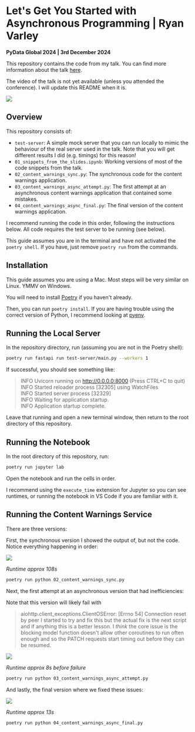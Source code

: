 # Let's Get You Started with Asynchronous Programming | Ryan Varley

**PyData Global 2024 | 3rd December 2024**

This repository contains the code from my talk. You can find more information about the talk [here](https://blog.dataleadership.ai/p/pydata-get-started-with-python-async-in-25-minutes-talk).

The video of the talk is not yet available (unless you attended the conference). I will update this README when it is.

![](https://github.com/user-attachments/assets/5d286788-e89f-49a7-8fcf-62de6e0defd0)

## Overview

This repository consists of:

- `test-server`: A simple mock server that you can run locally to mimic the behaviour of the real server used in the talk. Note that you will get different results I did (e.g. timings) for this reason!
- `01_snippets_from_the_slides.ipynb`: Working versions of most of the code snippets from the talk.
- `02_content_warnings_sync.py`: The synchronous code for the content warnings application.
- `03_content_warnings_async_attempt.py`: The first attempt at an asynchronous content warnings application that contained some mistakes.
- `04_content_warnings_async_final.py`: The final version of the content warnings application.

I recommend running the code in this order, following the instructions below. All code requires the test server to be running (see below).

This guide assumes you are in the terminal and have not activated the `poetry shell`. If you have, just remove `poetry run` from the commands.

## Installation

This guide assumes you are using a Mac. Most steps will be very similar on Linux. YMMV on Windows.

You will need to install [Poetry](https://python-poetry.org/) if you haven't already.

Then, you can run `poetry install`. If you are having trouble using the correct version of Python, I recommend looking at [pyenv](https://github.com/pyenv/pyenv).

## Running the Local Server

In the repository directory, run (assuming you are not in the Poetry shell):

```bash
poetry run fastapi run test-server/main.py --workers 1
```

If successful, you should see something like:

>INFO   Uvicorn running on <http://0.0.0.0:8000> (Press CTRL+C to quit)  
>INFO   Started reloader process [32305] using WatchFiles  
>INFO   Started server process [32329]  
>INFO   Waiting for application startup.  
>INFO   Application startup complete.  

Leave that running and open a new terminal window, then return to the root directory of this repository.

## Running the Notebook

In the root directory of this repository, run:

```bash
poetry run jupyter lab
```

Open the notebook and run the cells in order.

I recommend using the `execute_time` extension for Jupyter so you can see runtimes, or running the notebook in VS Code if you are familiar with it.

## Running the Content Warnings Service

There are three versions:

First, the synchronous version I showed the output of, but not the code. Notice everything happening in order:

![](https://github.com/user-attachments/assets/283cea9f-0531-4d82-a6fa-9180e51619bf)

*Runtime approx 108s*

```bash
poetry run python 02_content_warnings_sync.py
```

Next, the first attempt at an asynchronous version that had inefficiencies:

Note that this version will likely fail with
>aiohttp.client_exceptions.ClientOSError: [Errno 54] Connection reset by peer
I started to try and fix this but the actual fix is the next script and if anything this is a better lesson. I *think* the core issue is the blocking model function doesn't allow other coroutines to run often enough and so the PATCH requests start timing out before they can be resumed.

![](https://github.com/user-attachments/assets/622d3741-7b13-4896-b9cc-77ca53076743)

*Runtime approx 8s before failure*

```bash
poetry run python 03_content_warnings_async_attempt.py
```

And lastly, the final version where we fixed these issues:

![](https://github.com/user-attachments/assets/5d286788-e89f-49a7-8fcf-62de6e0defd0)

*Runtime approx 13s*

```bash
poetry run python 04_content_warnings_async_final.py
```
